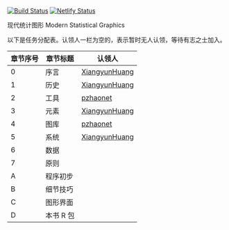 [![Build Status](https://travis-ci.com/XiangyunHuang/MSG-Book.svg?branch=master)](https://travis-ci.com/XiangyunHuang/MSG-Book) [![Netlify Status](https://api.netlify.com/api/v1/badges/bb36db58-2a81-4e96-8397-5f9384138185/deploy-status)](https://app.netlify.com/sites/nostalgic-boyd-830eb6/deploys)


现代统计图形 Modern Statistical Graphics

以下是任务分配表。认领人一栏为空的，表示暂时无人认领，等待有志之士加入。

| 章节序号 | 章节标题  | 认领人                                            |
| -------- | --------- | ------------------------------------------------- |
| 0        | 序言      | [XiangyunHuang](https://github.com/XiangyunHuang) |
| 1        | 历史      | [XiangyunHuang](https://github.com/XiangyunHuang) |
| 2        | 工具      | [pzhaonet](https://github.com/pzhaonet)           |
| 3        | 元素      | [XiangyunHuang](https://github.com/XiangyunHuang) |
| 4        | 图库      | [pzhaonet](https://github.com/pzhaonet)           |
| 5        | 系统      | [XiangyunHuang](https://github.com/XiangyunHuang) |
| 6        | 数据      |                                                   |
| 7        | 原则      |                                                   |
| A        | 程序初步  |                                                   |
| B        | 细节技巧  |                                                   |
| C        | 图形界面  |                                                   |
| D        | 本书 R 包 |                                                   |
